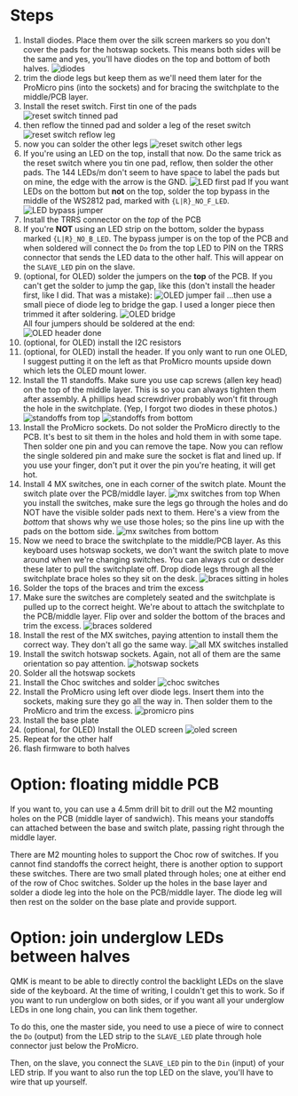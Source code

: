 # Steps
1. Install diodes. Place them over the silk screen markers so you don't cover
   the pads for the hotswap sockets. This means both sides will be the same and
   yes, you'll have diodes on the top and bottom of both halves.
    ![diodes](./misc/diodes.jpg)
1. trim the diode legs but keep them as we'll need them later for the ProMicro
   pins (into the sockets) and for bracing the switchplate to the middle/PCB
   layer.
1. Install the reset switch. First tin one of the pads
    ![reset switch tinned pad](./misc/reset1.jpg)
1. then reflow the tinned pad and solder a leg of the reset switch
    ![reset switch reflow leg](./misc/reset2.jpg)
1. now you can solder the other legs
    ![reset switch other legs](./misc/reset3.jpg)
1. If you're using an LED on the top, install that now. Do the same trick as the
   reset switch where you tin one pad, reflow, then solder the other pads. The
   144 LEDs/m don't seem to have space to label the pads but on mine, the edge
   with the arrow is the GND.
    ![LED first pad](./misc/led1.jpg)
   If you want LEDs on the bottom but **not** on the top, solder the top bypass
   in the middle of the WS2812 pad, marked with `{L|R}_NO_F_LED`.
    ![LED bypass jumper](./misc/led-bypass.jpg)
1. Install the TRRS connector on the *top* of the PCB
1. If you're **NOT** using an LED strip on the bottom, solder the bypass marked
   `{L|R}_NO_B_LED`. The bypass jumper is on the top of the PCB and when
   soldered will connect the `Do` from the top LED to PIN on the TRRS connector
   that sends the LED data to the other half. This will appear on the
   `SLAVE_LED` pin on the slave.
1. (optional, for OLED) solder the jumpers on the **top** of the PCB. If you
   can't get the solder to jump the gap, like this (don't install the header
   first, like I did. That was a mistake):
    ![OLED jumper fail](./misc/oled-header1.jpg)
   ...then use a small piece of diode leg to bridge the gap. I used a longer
   piece then trimmed it after soldering.
    ![OLED bridge](./misc/oled-header2.jpg)<br />
   All four jumpers should be soldered at the end:<br />
    ![OLED header done](./misc/oled-header3.jpg)
1. (optional, for OLED) install the I2C resistors
1. (optional, for OLED) install the header. If you only want to run one OLED, I
   suggest putting it on the left as that ProMicro mounts upside down which
   lets the OLED mount lower.
1. Install the 11 standoffs. Make sure you use cap screws (allen key head) on
   the top of the middle layer. This is so you can always tighten them after
   assembly. A phillips head screwdriver probably won't fit through the hole in
   the switchplate. (Yep, I forgot two diodes in these photos.)
    ![standoffs from top](./misc/standoffs-top.jpg)
    ![standoffs from bottom](./misc/standoffs-bottom.jpg)
1. Install the ProMicro sockets. Do not solder the ProMicro directly to the PCB.
   It's best to sit them in the holes and hold them in with some tape. Then
   solder one pin and you can remove the tape. Now you can reflow the single
   soldered pin and make sure the socket is flat and lined up. If you use your
   finger, don't put it over the pin you're heating, it will get hot.
1. Install 4 MX switches, one in each corner of the switch plate. Mount the
   switch plate over the PCB/middle layer.
    ![mx switches from top](./misc/mx-4switches-top.jpg)
   When you install the switches, make sure the legs go through the holes and do
   NOT have the visible solder pads next to them. Here's a view from the
   *bottom* that shows why we use those holes; so the pins line up with the pads
   on the bottom side.
    ![mx switches from bottom](./misc/mx-orientation-bottom.jpg)
1. Now we need to brace the switchplate to the middle/PCB layer. As this
   keyboard uses hotswap sockets, we don't want the switch plate to move around
   when we're changing switches. You can always cut or desolder these later to
   pull the switchplate off. Drop diode legs through all the switchplate brace
   holes so they sit on the desk.
    ![braces sitting in holes](./misc/braces1.jpg)
1. Solder the tops of the braces and trim the excess
1. Make sure the switches are completely seated and the switchplate is pulled up
   to the correct height. We're about to attach the switchplate to the
   PCB/middle layer. Flip over and solder the bottom of the braces and trim the
   excess.
    ![braces soldered](./misc/braces2.jpg)
1. Install the rest of the MX switches, paying attention to install them the
   correct way. They don't all go the same way.
    ![all MX switches installed](./misc/all-mx.jpg)
1. Install the switch hotswap sockets. Again, not all of them are the same
   orientation so pay attention.
    ![hotswap sockets](./misc/hotswap-unsoldered.jpg)
1. Solder all the hotswap sockets
1. Install the Choc switches and solder
    ![choc switches](./misc/choc.jpg)
1. Install the ProMicro using left over diode legs. Insert them into the
   sockets, making sure they go all the way in. Then solder them to the ProMicro
   and trim the excess.
    ![promicro pins](./misc/promicro-pins.jpg)
1. Install the base plate
1. (optional, for OLED) Install the OLED screen
    ![oled screen](./misc/oled.jpg)
1. Repeat for the other half
1. flash firmware to both halves


# Option: floating middle PCB
If you want to, you can use a 4.5mm drill bit to drill out the M2 mounting holes
on the PCB (middle layer of sandwich). This means your standoffs can attached
between the base and switch plate, passing right through the middle layer.

There are M2 mounting holes to support the Choc row of switches. If you cannot
find standoffs the correct height, there is another option to support these
switches.  There are two small plated through holes; one at either end of the
row of Choc switches. Solder up the holes in the base layer and solder a diode
leg into the hole on the PCB/middle layer. The diode leg will then rest on the
solder on the base plate and provide support.

# Option: join underglow LEDs between halves
QMK is meant to be able to directly control the backlight LEDs on the slave side of the
keyboard. At the time of writing, I couldn't get this to work. So if you want to
run underglow on both sides, or if you want all your underglow LEDs in one long
chain, you can link them together.

To do this, one the master side, you need to use a piece of wire to connect the
`Do` (output) from the LED strip to the `SLAVE_LED` plate through hole connector
just below the ProMicro.

Then, on the slave, you connect the `SLAVE_LED` pin to the `Din` (input) of your
LED strip. If you want to also run the top LED on the slave, you'll have to wire
that up yourself.
